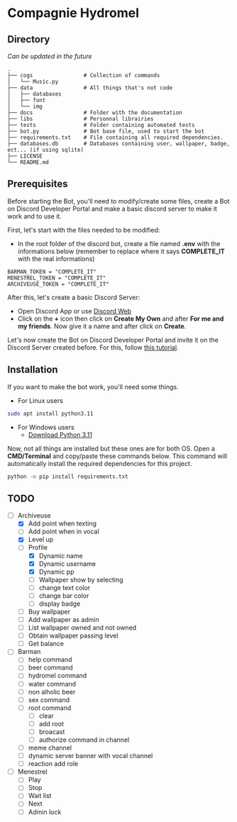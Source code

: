 # Compagnie Hydromel

## Directory

*Can be updated in the future*

```
.
├── cogs                # Collection of commands
│   └── Music.py
├── data                # All things that's not code
│   ├── databases
│   ├── font
│   └── img
├── docs                # Folder with the documentation
├── libs                # Personnal librairies
├── tests               # Folder containing automated tests
├── bot.py              # Bot base file, used to start the bot
├── requirements.txt    # File containing all required dependencies.
├── databases.db        # Databases containing user, wallpaper, badge, ect... (if using sqlite)
├── LICENSE
└── README.md
```

## Prerequisites

Before starting the Bot, you'll need to modify/create some files, create a Bot on Discord Developer Portal and make a basic discord server to make it work and to use it.

First, let's start with the files needed to be modified:
- In the root folder of the discord bot, create a file named **.env** with the informations below (remember to replace where it says **COMPLETE_IT** with the real informations)
``` Env
BARMAN_TOKEN = "COMPLETE_IT"
MENESTREL_TOKEN = "COMPLETE_IT"
ARCHIVEUSE_TOKEN = "COMPLETE_IT"
```

After this, let's create a basic Discord Server:
- Open Discord App or use [Discord Web](https://discord.com/app)
- Click on the **+** icon then click on **Create My Own** and after **For me and my friends**. Now give it a name and after click on **Create**.

Let's now create the Bot on Discord Developer Portal and invite it on the Discord Server created before. For this, follow [this tutorial](https://docs.pycord.dev/en/stable/discord.html).

## Installation

If you want to make the bot work, you'll need some things.

- For Linux users
``` bash
sudo apt install python3.11
```

- For Windows users
    - [Download Python 3.11](https://www.python.org/downloads/release/python-3114/)

Now, not all things are installed but these ones are for both OS. Open a **CMD/Terminal** and copy/paste these commands below. This command will automatically install the required dependencies for this project.
```bash
python -m pip install requirements.txt
```

## TODO 

- [ ] Archiveuse
  - [x] Add point when texting 
  - [ ] Add point when in vocal
  - [x] Level up
  - [ ] Profile
    - [x] Dynamic name 
    - [x] Dynamic username
    - [x] Dynamic pp
    - [ ] Wallpaper show by selecting
    - [ ] change text color
    - [ ] change bar color
    - [ ] display badge
  - [ ] Buy wallpaper 
  - [ ] Add wallpaper as admin 
  - [ ] List wallpaper owned and not owned
  - [ ] Obtain wallpaper passing level
  - [ ] Get balance
- [ ] Barman 
  - [ ] help command
  - [ ] beer command
  - [ ] hydromel command
  - [ ] water command
  - [ ] non alholic beer
  - [ ] sex command
  - [ ] root command 
    - [ ] clear 
    - [ ] add root
    - [ ] broacast 
    - [ ] authorize command in channel
  - [ ] meme channel 
  - [ ] dynamic server banner with vocal channel
  - [ ] reaction add role
- [ ] Menestrel 
  - [ ] Play
  - [ ] Stop
  - [ ] Wait list 
  - [ ] Next
  - [ ] Admin lock